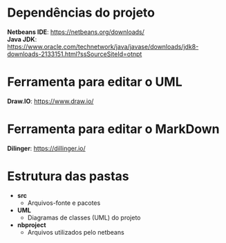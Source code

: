 # Dependências do projeto

**Netbeans IDE**: https://netbeans.org/downloads/  
**Java JDK**: https://www.oracle.com/technetwork/java/javase/downloads/jdk8-downloads-2133151.html?ssSourceSiteId=otnpt   

# Ferramenta para editar o UML

**Draw.IO**: https://www.draw.io/

# Ferramenta para editar o MarkDown
**Dilinger**: https://dillinger.io/

# Estrutura das pastas

* **src**
    * Arquivos-fonte e pacotes
* **UML**
    * Diagramas de classes (UML) do projeto
* **nbproject**
    * Arquivos utilizados pelo netbeans
